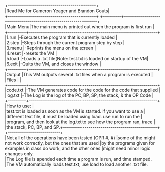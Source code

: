 +--------------------------------------------+  
|Read Me for Cameron Yeager and Brandon Couts|  
+--------------------------------------------+
+---------+----------------------------------------------------------------+  
|Main Menu|The main menu is printed out when the program is first run      |  
+---------+----------------------------------------------------------------+  
|1.run    |-Executes the program that is currently loaded                  |  
|2.step   |-Steps through the current program step by step                 |  
|3.menu   |-Reprints the menu on the screen                                |  
|4.reset  |-resets the VM                                                  |  
|5.load   |-Loads a .txt file(Note: test.txt is loaded on startup of the VM|  
|6.exit   |-Quits the VM, and closes the window                            |  
+---------+----------------------------------------------------------------+  
|Output   |This VM outputs several .txt files when a program is executed   |  
|Files    |                                                                |  
+---------+----------------------------------------------------------------+  
|code.txt |-The VM generates code for the code for the code that supplied  |  
|log.txt  |-The Log is the log of the PC, BP, SP, the stack, & the OP Code |  
+---------+----------------------------------------------------------------+  
|How to use:                                                               |  
|test.txt is loaded as soon as the VM is started. if you want to use a     |  
|different text file, it must be loaded using load. use run to run the     |  
|program, and then look at the log.txt to see how the program ran, trace   |  
|the stack, PC, BP, and SP.+-----------------------------------------------+  
+--------------------------+  
|Not all of the operations have been tested (OPR #, #)
|some of the might not work correctly, but the ones that are used
|by the programs given for examples in class do work, and the other ones
|might need minor logic changes only.  
|The Log file is apended each time a program is run, and time stamped.  
|The VM automatically loads test.txt, use load to load another .txt file.  
